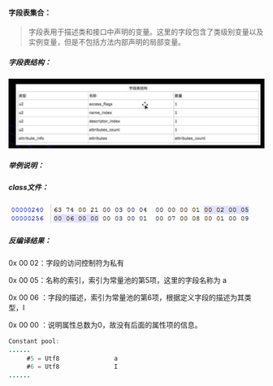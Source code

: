 #### 字段表集合：

> ​        字段表用于描述类和接口中声明的变量。这里的字段包含了类级别变量以及实例变量，但是不包括方法内部声明的局部变量。



##### 字段表结构：

![img](../../../typora-user-images/1204119-20190317130434210-1045979033.png)

##### 举例说明：

##### class文件：

![1581599540431](../../../typora-user-images/1581599540431.png)



##### 反编译结果：

0x 00 02：字段的访问控制符为私有

0x 00 05：名称的索引，索引为常量池的第5项，这里的字段名称为 a

0x 00 06 ：字段的描述，索引为常量池的第6项，根据定义字段的描述为其类型，I

0x 00 00 ：说明属性总数为0，故没有后面的属性项的信息。



```java
Constant pool:
......
     #5 = Utf8               a
     #6 = Utf8               I
......
```

